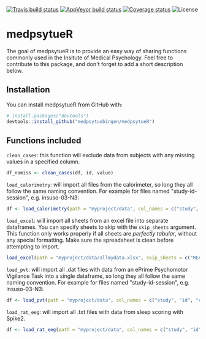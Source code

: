 [![Travis build status](https://img.shields.io/travis/medpsytuebingen/medpsytueR.svg?style)](https://travis-ci.org/medpsytuebingen/medpsytueR)
[![AppVeyor build status](https://img.shields.io/appveyor/ci/jcpsantiago/medpsytueR.svg?style)](https://ci.appveyor.com/project/jcpsantiago/medpsytuer-4aalo)
[![Coverage status](https://codecov.io/gh/medpsytuebingen/medpsytueR/branch/master/graph/badge.svg)](https://codecov.io/github/medpsytuebingen/medpsytueR?branch=master)
![License](https://img.shields.io/badge/license-MIT-blue.svg?longCache=true&style)

# medpsytueR

The goal of medpsytueR is to provide an easy way of sharing functions commonly
used in the Insitute of Medical Psychology. Feel free to contribute to this package,
and don't forget to add a short description below.

## Installation

You can install medpsytueR from GitHub with:


``` r
# install.packages("devtools")
devtools::install_github("medpsytuebingen/medpsytueR")
```

## Functions included

`clean_cases`: this function will exclude data from subjects with any missing values
in a specified column.

``` r
df_nomiss <- clean_cases(df, id, value)
```


`load_calorimetry`: will import all files from the calorimeter, so long they all
follow the same naming convention. For example for files named "study-id-session", e.g. insuso-03-N3:

``` r
df <- load_calorimetry(path = "myproject/data", col_names = c("study", "id", "condition"))
```


`load_excel`: will import all sheets from an excel file into separate dataframes. You can specify sheets to skip with the `skip_sheets` argument. This function only works properly if all sheets are _perfectly tabular_, without any special formatting. Make sure the
spreadsheet is clean before attempting to import.

``` r
load_excel(path = "myproject/data/allmydata.xlsx", skip_sheets = c("README", "intermediate_calc"))
```


`load_pvt`: will import all .dat files with data from an ePrime Psychomotor Vigilance Task into a single dataframe, so long they all follow the same naming convention. For example for files named "study-id-session", e.g. insuso-03-N3:

``` r
df <- load_pvt(path = "myproject/data", col_names = c("study", "id", "condition"))
```


`load_rat_eeg`: will import all .txt files with data from sleep scoring with Spike2.

``` r
df <- load_rat_eeg(path = "myproject/data", col_names = c("study", "id", "condition"))
```
